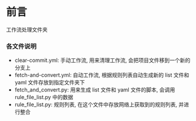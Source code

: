 # 前言
工作流处理文件夹

### 各文件说明
- clear-commit.yml: 手动工作流, 用来清理工作流, 会把项目文件移到一个新的分支上
- fetch-and-convert.yml: 自动工作流, 根据规则列表自动生成新的 list 文件和 yaml 文件存放到指定文件夹下
- fetch_and_convert.py: 用来生成 list 文件和 yaml 文件的脚本, 会调用 rule_file_list.py 中的数据
- rule_file_list.py: 规则列表, 在这个文件中存放网络上获取到的规则列表, 并进行整合